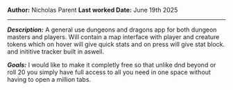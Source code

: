 **Author:** Nicholas Parent
**Last worked Date:** June 19th 2025
*****
***Description:***
A general use dungeons and dragons app for both dungeon masters and players. Will contain a map interface with player and creature tokens which on hover will give quick stats and on press will give stat block. and inititive tracker built in aswell. 

***Goals:*** I would like to make it completly free so that unlike dnd beyond or roll 20 you simply have full access to all you need in one space without having to open a million tabs.
